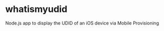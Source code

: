 whatismyudid
============

Node.js app to display the UDID of an iOS device via Mobile Provisioning
